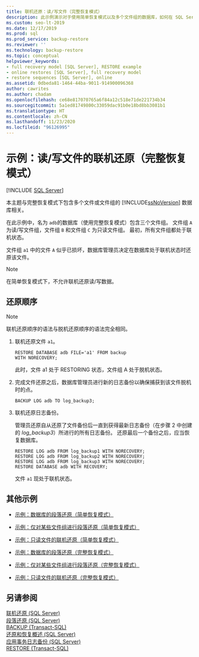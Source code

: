 ```yaml
---
title: 联机还原：读/写文件（完整恢复模式）
description: 此示例演示对于使用简单恢复模式以及多个文件组的数据库，如何在 SQL Server 中对读/写文件执行联机还原。
ms.custom: seo-lt-2019
ms.date: 12/17/2019
ms.prod: sql
ms.prod_service: backup-restore
ms.reviewer: ''
ms.technology: backup-restore
ms.topic: conceptual
helpviewer_keywords:
- full recovery model [SQL Server], RESTORE example
- online restores [SQL Server], full recovery model
- restore sequences [SQL Server], online
ms.assetid: 0dbeda81-1464-44ba-9011-914900096368
author: cawrites
ms.author: chadam
ms.openlocfilehash: ce68e817070765a6f84a12c518e71de221734b34
ms.sourcegitcommit: 5a1ed81749800c33059dac91b0e18bd8bb3081b1
ms.translationtype: HT
ms.contentlocale: zh-CN
ms.lasthandoff: 11/23/2020
ms.locfileid: "96126995"
---
```

# <a name="example-online-restore-of-a-read-write-file-full-recovery-model"></a>示例：读/写文件的联机还原（完整恢复模式）
 [!INCLUDE [SQL Server](../../includes/applies-to-version/sqlserver.md)]

  本主题与完整恢复模式下包含多个文件或文件组的 [!INCLUDE[ssNoVersion](../../includes/ssnoversion-md.md)] 数据库相关。  
  
 在此示例中，名为 `adb`的数据库（使用完整恢复模式）包含三个文件组。 文件组 `A` 为读/写文件组，文件组 `B` 和文件组 `C` 为只读文件组。 最初，所有文件组都处于联机状态。  
  
 文件组 `a1` 中的文件 `A` 似乎已损坏，数据库管理员决定在数据库处于联机状态时还原该文件。  
  
> [!NOTE]  
>  在简单恢复模式下，不允许联机还原读/写数据。  
  
## <a name="restore-sequences"></a>还原顺序  
  
> [!NOTE]  
>  联机还原顺序的语法与脱机还原顺序的语法完全相同。  
  
1.  联机还原文件 `a1`。  
  
    ```  
    RESTORE DATABASE adb FILE='a1' FROM backup   
    WITH NORECOVERY;  
    ```  
  
     此时，文件 a1 处于 RESTORING 状态，文件组 A 处于脱机状态。  
  
2.  完成文件还原之后，数据库管理员进行新的日志备份以确保捕获到该文件脱机时的点。  
  
    ```  
    BACKUP LOG adb TO log_backup3;   
    ```  
  
3.  联机还原日志备份。  
  
     管理员还原自从还原了文件备份后一直到获得最新日志备份（在步骤 2 中创建的 *log_backup3*）所进行的所有日志备份。 还原最后一个备份之后，应当恢复数据库。  
  
    ```  
    RESTORE LOG adb FROM log_backup1 WITH NORECOVERY;  
    RESTORE LOG adb FROM log_backup2 WITH NORECOVERY;  
    RESTORE LOG adb FROM log_backup3 WITH NORECOVERY;  
    RESTORE DATABASE adb WITH RECOVERY;  
    ```  
  
     文件 `a1` 现处于联机状态。  
  
## <a name="additional-examples"></a>其他示例  
  
-   [示例：数据库的段落还原（简单恢复模式）](../../relational-databases/backup-restore/example-piecemeal-restore-of-database-simple-recovery-model.md)  
  
-   [示例：仅对某些文件组进行段落还原（简单恢复模式）](../../relational-databases/backup-restore/example-piecemeal-restore-of-only-some-filegroups-simple-recovery-model.md)  
  
-   [示例：只读文件的联机还原（简单恢复模式）](../../relational-databases/backup-restore/example-online-restore-of-a-read-only-file-simple-recovery-model.md)  
  
-   [示例：数据库的段落还原（完整恢复模式）](../../relational-databases/backup-restore/example-piecemeal-restore-of-database-full-recovery-model.md)  
  
-   [示例：仅对某些文件组进行段落还原（完整恢复模式）](../../relational-databases/backup-restore/example-piecemeal-restore-of-only-some-filegroups-full-recovery-model.md)  
  
-   [示例：只读文件的联机还原（完整恢复模式）](../../relational-databases/backup-restore/example-online-restore-of-a-read-only-file-full-recovery-model.md)  
  
## <a name="see-also"></a>另请参阅  
 [联机还原 (SQL Server)](../../relational-databases/backup-restore/online-restore-sql-server.md)   
 [段落还原 (SQL Server)](../../relational-databases/backup-restore/piecemeal-restores-sql-server.md)   
 [BACKUP (Transact-SQL)](../../t-sql/statements/backup-transact-sql.md)   
 [还原和恢复概述 (SQL Server)](../../relational-databases/backup-restore/restore-and-recovery-overview-sql-server.md)   
 [应用事务日志备份 (SQL Server)](../../relational-databases/backup-restore/apply-transaction-log-backups-sql-server.md)   
 [RESTORE &#40;Transact-SQL&#41;](../../t-sql/statements/restore-statements-transact-sql.md)  
  
  
